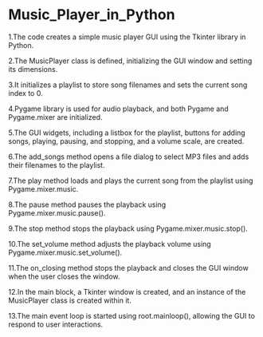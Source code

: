 # Music_Player_in_Python

1.The code creates a simple music player GUI using the Tkinter library in Python.

2.The MusicPlayer class is defined, initializing the GUI window and setting its dimensions.

3.It initializes a playlist to store song filenames and sets the current song index to 0.

4.Pygame library is used for audio playback, and both Pygame and Pygame.mixer are initialized.

5.The GUI widgets, including a listbox for the playlist, buttons for adding songs, playing, pausing, and stopping, and a volume scale, are created.

6.The add_songs method opens a file dialog to select MP3 files and adds their filenames to the playlist.

7.The play method loads and plays the current song from the playlist using Pygame.mixer.music.

8.The pause method pauses the playback using Pygame.mixer.music.pause().

9.The stop method stops the playback using Pygame.mixer.music.stop().

10.The set_volume method adjusts the playback volume using Pygame.mixer.music.set_volume().

11.The on_closing method stops the playback and closes the GUI window when the user closes the window.

12.In the main block, a Tkinter window is created, and an instance of the MusicPlayer class is created within it.

13.The main event loop is started using root.mainloop(), allowing the GUI to respond to user interactions.



